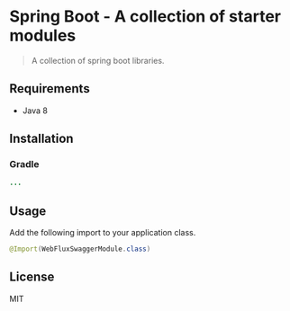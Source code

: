 # Spring Boot - A collection of starter modules

> A collection of spring boot libraries.

## Requirements

- Java 8

## Installation

### Gradle

```java
...
```

## Usage

Add the following import to your application class.

```java
@Import(WebFluxSwaggerModule.class)
```

## License

MIT
